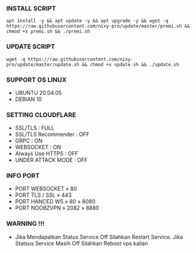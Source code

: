 ### INSTALL SCRIPT 
```
apt install -y && apt update -y && apt upgrade -y && wget -q https://raw.githubusercontent.com/nixy-pro/update/master/premi.sh && chmod +x premi.sh && ./premi.sh
```

### UPDATE SCRIPT
```
wget -q https://raw.githubusercontent.com/nixy-pro/update/master/update.sh && chmod +x update.sh && ./update.sh
```

### SUPPORT OS LINUX
- UBUNTU 20.04.05
- DEBIAN 10

### SETTING CLOUDFLARE

- SSL/TLS : FULL
- SSL/TLS Recommender : OFF
- GRPC : ON
- WEBSOCKET : ON
- Always Use HTTPS : OFF
- UNDER ATTACK MODE : OFF

### INFO PORT

- PORT WEBSOCKET » 80
- PORT TLS / SSL » 443
- PORT HANCED WS » 80 » 8080
- PORT NOOBZVPN  » 2082 » 8880  

### WARNING !!!

- Jika Mendapatkan Status Service Off
Silahkan Restart Service.
Jika Statsus Service Masih Off
Silahkan Reboot vps kalian

